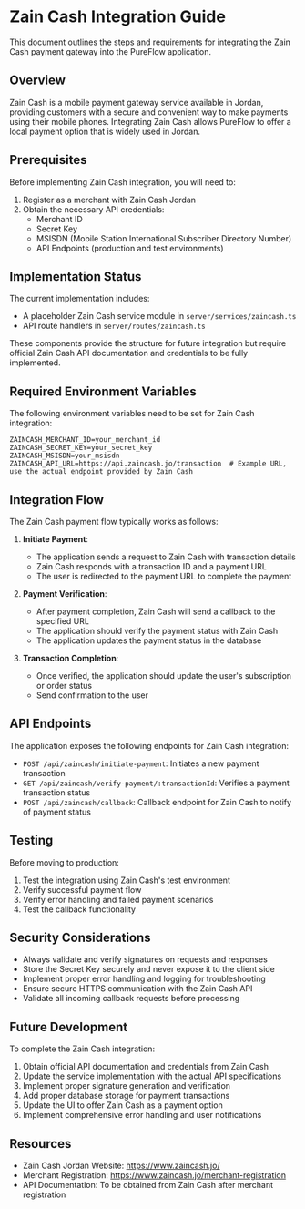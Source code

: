 # Zain Cash Integration Guide

This document outlines the steps and requirements for integrating the Zain Cash payment gateway into the PureFlow application.

## Overview

Zain Cash is a mobile payment gateway service available in Jordan, providing customers with a secure and convenient way to make payments using their mobile phones. Integrating Zain Cash allows PureFlow to offer a local payment option that is widely used in Jordan.

## Prerequisites

Before implementing Zain Cash integration, you will need to:

1. Register as a merchant with Zain Cash Jordan
2. Obtain the necessary API credentials:
   - Merchant ID
   - Secret Key
   - MSISDN (Mobile Station International Subscriber Directory Number)
   - API Endpoints (production and test environments)

## Implementation Status

The current implementation includes:

- A placeholder Zain Cash service module in `server/services/zaincash.ts`
- API route handlers in `server/routes/zaincash.ts`

These components provide the structure for future integration but require official Zain Cash API documentation and credentials to be fully implemented.

## Required Environment Variables

The following environment variables need to be set for Zain Cash integration:

```
ZAINCASH_MERCHANT_ID=your_merchant_id
ZAINCASH_SECRET_KEY=your_secret_key
ZAINCASH_MSISDN=your_msisdn
ZAINCASH_API_URL=https://api.zaincash.jo/transaction  # Example URL, use the actual endpoint provided by Zain Cash
```

## Integration Flow

The Zain Cash payment flow typically works as follows:

1. **Initiate Payment**:
   - The application sends a request to Zain Cash with transaction details
   - Zain Cash responds with a transaction ID and a payment URL
   - The user is redirected to the payment URL to complete the payment

2. **Payment Verification**:
   - After payment completion, Zain Cash will send a callback to the specified URL
   - The application should verify the payment status with Zain Cash
   - The application updates the payment status in the database

3. **Transaction Completion**:
   - Once verified, the application should update the user's subscription or order status
   - Send confirmation to the user

## API Endpoints

The application exposes the following endpoints for Zain Cash integration:

- `POST /api/zaincash/initiate-payment`: Initiates a new payment transaction
- `GET /api/zaincash/verify-payment/:transactionId`: Verifies a payment transaction status
- `POST /api/zaincash/callback`: Callback endpoint for Zain Cash to notify of payment status

## Testing

Before moving to production:

1. Test the integration using Zain Cash's test environment
2. Verify successful payment flow
3. Verify error handling and failed payment scenarios
4. Test the callback functionality

## Security Considerations

- Always validate and verify signatures on requests and responses
- Store the Secret Key securely and never expose it to the client side
- Implement proper error handling and logging for troubleshooting
- Ensure secure HTTPS communication with the Zain Cash API
- Validate all incoming callback requests before processing

## Future Development

To complete the Zain Cash integration:

1. Obtain official API documentation and credentials from Zain Cash
2. Update the service implementation with the actual API specifications
3. Implement proper signature generation and verification
4. Add proper database storage for payment transactions
5. Update the UI to offer Zain Cash as a payment option
6. Implement comprehensive error handling and user notifications

## Resources

- Zain Cash Jordan Website: https://www.zaincash.jo/
- Merchant Registration: https://www.zaincash.jo/merchant-registration
- API Documentation: To be obtained from Zain Cash after merchant registration
